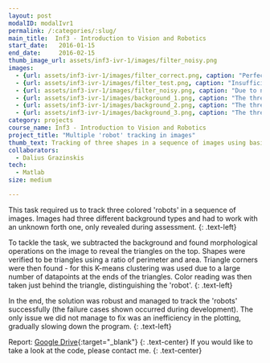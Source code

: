 ```yaml
---
layout: post
modalID: modalIvr1
permalink: /:categories/:slug/
main_title:  Inf3 - Introduction to Vision and Robotics
start_date:   2016-01-15
end_date:     2016-02-15
thumb_image_url: assets/inf3-ivr-1/images/filter_noisy.png
images:
  - {url: assets/inf3-ivr-1/images/filter_correct.png, caption: "Perfectly detected and classified 'robots'. The triangles are not noisy at all, corners are detected perfectly and 'robots' are each assigned a unique color value, most likely matching with the actual color of the 'robot'.", id: filter_correct}
  - {url: assets/inf3-ivr-1/images/filter_test.png, caption: "Insufficiently detailed detection. Either color detection thresholds are not fine enough, or dilation is too strong.", id: filter_test}
  - {url: assets/inf3-ivr-1/images/filter_noisy.png, caption: "Due to noise, incomplete triangles are formed, preventing corner detection. Therefore, these shapes cannot be classified as 'robots'. Furthermore, noise below the 'robot' is visible, hinting the lack of erosion. A difficult situation as the two upper triangles are too eroded.", id: filter_noisy}
  - {url: assets/inf3-ivr-1/images/background_1.png, caption: "The three 'robots' on the first background. You can see that our methods were successful in plotting their motion path.", id: background_1}
  - {url: assets/inf3-ivr-1/images/background_2.png, caption: "The three 'robots' on the second background. You can see that our methods were successful in plotting their motion path.", id: background_2}
  - {url: assets/inf3-ivr-1/images/background_3.png, caption: "The three 'robots' on the third, the most difficult, background. You can see the blue 'robot' misclassified as red and the green one having his direction incorrect. The red 'robot' is not recognized at all.", id: background_3}
category: projects
course_name: Inf3 - Introduction to Vision and Robotics
project_title: "Multiple 'robot' tracking in images"
thumb_text: Tracking of three shapes in a sequence of images using basic shape and color recognition techniques
collaborators:
  - Dalius Grazinskis
tech:
  - Matlab
size: medium

---
```


<div class="post-content-markdown">

This task required us to track three colored 'robots' in a sequence of images. Images had three different background types and had to work with an unknown forth one, only revealed during assessment.
{: .text-left}

To tackle the task, we subtracted the background and found morphological operations on the image to reveal the triangles on the top. Shapes were verified to be triangles using a ratio of perimeter and area. Triangle corners were then found - for this K-means clustering was used due to a large number of datapoints at the ends of the triangles. Color reading was then taken just behind the triangle, distinguishing the 'robot'.
{: .text-left}

In the end, the solution was robust and managed to track the 'robots' successfully (the failure cases shown occurred during development). The only issue we did not manage to fix was an inefficiency in the plotting, gradually slowing down the program.
{: .text-left}

Report: [Google Drive](https://drive.google.com/open?id=1wYzYK88y1drcs3xgZwLJoZGRkNKFC8VH){:target="_blank"}
{: .text-center}
If you would like to take a look at the code, please contact me.
{: .text-center}

</div>
